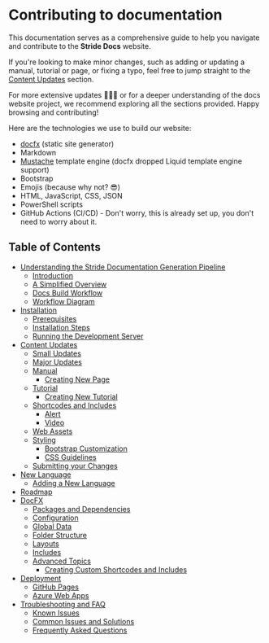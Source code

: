 ﻿# Contributing to documentation
This documentation serves as a comprehensive guide to help you navigate and contribute to the **Stride Docs** website.

If you're looking to make minor changes, such as adding or updating a manual, tutorial or page, or fixing a typo, feel free to jump straight to the [Content Updates](content.md#content-updates) section.

For more extensive updates 🤯🤦‍♂️ or for a deeper understanding of the docs website project, we recommend exploring all the sections provided. Happy browsing and contributing!

Here are the technologies we use to build our website:

- [docfx](https://dotnet.github.io/docfx/index.html) (static site generator)
- Markdown
- [Mustache](https://mustache.github.io/) template engine (docfx dropped Liquid template engine support)
- Bootstrap
- Emojis (because why not? 😎)
- HTML, JavaScript, CSS, JSON
- PowerShell scripts
- GitHub Actions (CI/CD) - Don't worry, this is already set up, you don't need to worry about it.

## Table of Contents

- [Understanding the Stride Documentation Generation Pipeline](documentation-generation-pipeline.md)
    - [Introduction](documentation-generation-pipeline.md#introduction)
    - [A Simplified Overview](documentation-generation-pipeline.md#a-simplified-overview)
    - [Docs Build Workflow](documentation-generation-pipeline.md#docs-build-workflow)
    - [Workflow Diagram](documentation-generation-pipeline.md#workflow-diagram)
- [Installation](installation.md)
    - [Prerequisites](installation.md#prerequisites)
    - [Installation Steps](installation.md#installation-steps)
    - [Running the Development Server](installation.md#running-the-development-server)
- [Content Updates](content.md#content-updates)
    - [Small Updates](content.md#small-updates)
    - [Major Updates](content.md#major-updates)
    - [Manual](content.md#manual)
      - [Creating New Page](content.md#creating-new-manual-page)
    - [Tutorial](content.md#tutorial)
      - [Creating New Tutorial](content.md#creating-new-tutorial-page)
    - [Shortcodes and Includes](content.md#shortcodes-and-includes)
      - [Alert](content.md#alert)
      - [Video](content.md#video)
    - [Web Assets](content.md#web-assets)
    - [Styling](content.md#styling)
      - [Bootstrap Customization](content.md#bootstrap-customization)
      - [CSS Guidelines](content.md#css-guidelines)
    - [Submitting your Changes](content.md#submitting-your-changes)
- [New Language](new-language.md)
    - [Adding a New Language](new-language.md#adding-a-new-language)
- [Roadmap](roadmap.md)
- [DocFX](docfx.md)
    - [Packages and Dependencies](docfx.md#packages-and-dependencies)
    - [Configuration](docfx.md#configuration)
    - [Global Data](docfx.md#global-data)
    - [Folder Structure](docfx.md#folder-structure)
    - [Layouts](docfx.md#layouts)
    - [Includes](docfx.md#includes)
    - [Advanced Topics](docfx.md#advanced-topics)
        - [Creating Custom Shortcodes and Includes](docfx.md#creating-custom-shortcodes-and-includes)
- [Deployment](deployment.md)
    - [GitHub Pages](deployment.md#github-pages)
    - [Azure Web Apps](deployment.md#azure-web-apps)
- [Troubleshooting and FAQ](troubleshooting-and-faq.md)
    - [Known Issues](troubleshooting-and-faq.md#known-issues)
    - [Common Issues and Solutions](troubleshooting-and-faq.md#common-issues-and-solutions)
    - [Frequently Asked Questions](troubleshooting-and-faq.md#frequently-asked-questions)